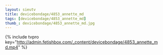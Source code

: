 ```yaml
--- 
layout: sieutv
title: devicebondage/4853_annette_md
tags: [devicebondage/4853_annette_md]
thumb_: devicebondage/4853_annette_md.jpg
---
```

{% include tvpro key="http://admin.fetishbox.com/_content/devicebondage/4853_annette_md.mp4" %} 
